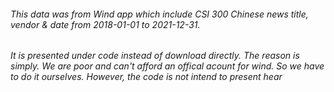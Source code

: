 ###### This data was from Wind app which include CSI 300 Chinese news title, vendor & date from 2018-01-01 to 2021-12-31. 
###### It is presented under code instead of download directly. The reason is simply. We are poor and can't afford an offical acount for wind. So we have to do it ourselves. However, the code is not intend to present hear
